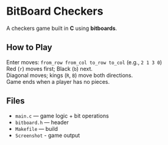 # BitBoard Checkers

A checkers game built in **C** using **bitboards**.

## How to Play

Enter moves: `from_row from_col to_row to_col` (e.g., `2 1 3 0`)  
Red (`r`) moves first; Black (`b`) next.  
Diagonal moves; kings (`R`, `B`) move both directions.  
Game ends when a player has no pieces.

## Files

- `main.c` — game logic + bit operations  
- `bitboard.h` — header  
- `Makefile` — build
- `Screenshot` - game output

